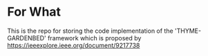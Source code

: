 # For What 
This is the repo for storing the code implementation of the 'THYME-GARDENBED' framework which is proposed by https://ieeexplore.ieee.org/document/9217738
